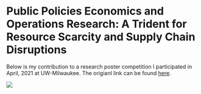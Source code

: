 # Public Policies Economics and Operations Research: A Trident for Resource Scarcity and Supply Chain Disruptions 

Below is my contribution to a research poster competition I participated in April, 2021 at UW-Milwaukee. The origianl link can be found [here](http://poster.cae.uwm.edu/poster/sites/default/files/webform/submit_poster/887/poster2021-hu-xiaowei.pdf). 
   
<img src="images/XHposter.png">



 
